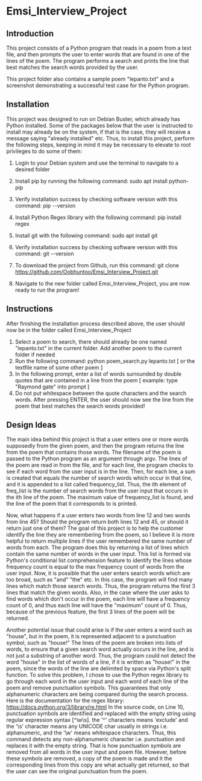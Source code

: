 # Emsi_Interview_Project

## Introduction
This project consists of a Python program that reads in a poem from a text file,
and then prompts the user to enter words that are found in one of the lines 
of the poem. The program performs a search and prints the line that best matches
the search words provided by the user.

This project folder also contains a sample poem "lepanto.txt" and a screenshot
demonstrating a successful test case for the Python program.

## Installation
This project was designed to run on Debian Buster, which already has Python installed.
Some of the packages below that the user is instructed to install may already be on the
system, if that is the case, they will receive a message saying "already installed" etc.
Thus, to install this project, perform the following steps, keeping in mind it may be
necessary to elevate to root privileges to do some of them:

1. Login to your Debian system and use the terminal to navigate to a desired folder
2. Install pip by running the following command:   sudo apt install python-pip
3. Verify installation success by checking software version with this command: pip --version
4. Install Python Regex library with the following command: pip install regex

5. Install git with the following command:   sudo apt install git
6. Verify installation success by checking software version with this command:  git --version
7. To download the project from Github, run this command: git clone https://github.com/Oobhuntoo/Emsi_Interview_Project.git
8. Navigate to the new folder called Emsi_Interview_Project, you are now ready to run the program!

## Instructions
After finishing the installation process described above, the user should now be in the folder called Emsi_Interview_Project

1. Select a poem to search, there should already be one named "lepanto.txt" in the current folder. Add another poem to the current folder if needed
2. Run the following command:   python poem_search.py lepanto.txt                [ or the textfile name of some other poem ]
3. In the following prompt, enter a list of words surrounded by double quotes that are contained in a line from the poem [ example: type "Raymond gate" into prompt ]
4. Do not put whitespace between the quote characters and the search words. After pressing ENTER, the user should now see the line from the poem that best matches the search words provided!

## Design Ideas
The main idea behind this project is that a user enters one or more words supposedly from the given poem, and then the program returns
the line from the poem that contains those words. The filename of the poem is passed to the Python program as an argument through argv.
The lines of the poem are read in from the file, and for each line, the program checks to see if each word from the user input is in the line.
Then, for each line, a sum is created that equals the number of search words which occur in that line, and it is appended to a list called frequency_list.
Thus, the ith element of freq_list is the number of search words from the user input that occurs in the ith line of the poem. The maximum value of frequency_list
is found, and the line of the poem that it corresponds to is printed.

Now, what happens if a user enters two words from line 12 and two words from line 45?
Should the program return both lines 12 and 45, or should it return just one of them? The goal of this project is to help the customer
identify the line they are remembering from the poem, so I believe it is more helpful to return multiple lines if the user remembered 
the same number of words from each. The program does this by returning a list of lines which contain the same number of words in the user input.
This list is formed via Python's conditional list comprehension feature to identify the lines whose frequency count is equal to the max frequency
count of words from the user input. Now, it is possible that the user enters search words which are too broad, such as "and" "the" etc. In this case,
the program will find many lines which match those search words. Thus, the program returns the first 3 lines that match the given words.
Also, in the case where the user asks to find words which don't occur in the poem, each line will have a frequency count of 0, and thus each line
will have the "maximum" count of 0. Thus, because of the previous feature, the first 3 lines of the poem will be returned.

Another potential issue that could arise is if the user enters a word such as "house", but in the poem, it is represented adjacent to a punctuation
symbol, such as "house!" The lines of the poem are broken into lists of words, to ensure that a given search word actually occurs in the line,
and is not just a substring of another word. Thus, the program could not detect the word "house" in the list of words of a line, if it is written as
"house!" in the poem, since the words of the line are delimited by space via Python's split function. To solve this problem, I chose to use the Python
regex library to go through each word in the user input and each word of each line of the poem and remove punctuation symbols. This guarantees that only
alphanumeric characters are being compared during the search process.
Here is the documentation for the regex library: https://docs.python.org/3/library/re.html
In the source code, on Line 10, punctuation symbols are identified and replaced with the empty string using regular expression syntax [^\w\s]. the '^' characters
means 'exclude' and the '\s' character means any UNICODE char usually in strings i.e. alphanumeric, and the '\w' means whitespace characters.
Thus, this command detects any non-alphanumeric character i.e. punctuation and replaces it with the empty string. That is how punctuation symbols are removed
from all words in the user input and poem file. However, before these symbols are removed, a copy of the poem is made and it the corresponding lines
from this copy are what actually get returned, so that the user can see the original punctuation from the poem.
